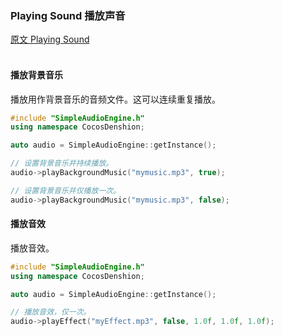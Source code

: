 ### Playing Sound  播放声音
[原文 Playing Sound](https://docs.cocos2d-x.org/cocos2d-x/v4/en/audio/getting_started.html) 
<br>
<br>


#### 播放背景音乐
播放用作背景音乐的音频文件。这可以连续重复播放。

```cpp
#include "SimpleAudioEngine.h"
using namespace CocosDenshion;

auto audio = SimpleAudioEngine::getInstance();

// 设置背景音乐并持续播放。
audio->playBackgroundMusic("mymusic.mp3", true);

// 设置背景音乐并仅播放一次。
audio->playBackgroundMusic("mymusic.mp3", false);
```

#### 播放音效
播放音效。

```cpp
#include "SimpleAudioEngine.h"
using namespace CocosDenshion;

auto audio = SimpleAudioEngine::getInstance();

// 播放音效，仅一次。
audio->playEffect("myEffect.mp3", false, 1.0f, 1.0f, 1.0f);
```